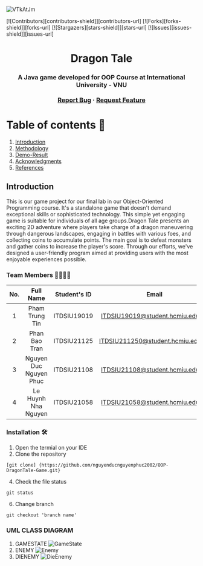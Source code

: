 ![VTkAtJm](https://github.com/nguyenducnguyenphuc2002/OOP-DragonTale-Game/assets/124681260/449e9f4a-2541-48a6-92fd-18dfe5e8c91d)


[![Contributors][contributors-shield]][contributors-url]
[![Forks][forks-shield]][forks-url]
[![Stargazers][stars-shield]][stars-url]
[![Issues][issues-shield]][issues-url]

<!-- PROJECT LOGO -->
<div align="center">
<h1 align="center">Dragon Tale</h1>
  <h3 align="center">
    A Java game developed for OOP Course at International University - VNU
    <br />
    <br />
    <a href="https://github.com/nguyenducnguyenphuc2002/OOP-DragonTale-Game/issues">Report Bug</a>
    ·
    <a href="https://github.com/nguyenducnguyenphuc2002/OOP-DragonTale-Game/issues">Request Feature</a>
  </h3>

</div>

<!-- TABLE OF CONTENTS -->

# Table of contents :round_pushpin:
1. [Introduction](#Introduction)
2. [Methodology](#Methodology)
3. [Demo-Result](#Demo-Result)
4. [Acknowledgments](#Acknowledgments)
5. [References](#References)


<!-- ABOUT THE PROJECT -->
## Introduction <a name="Introduction"></a> 
This is our game project for our final lab in our Object-Oriented Programming course. It's a standalone game that doesn't demand exceptional skills or sophisticated technology. This simple yet engaging game is suitable for individuals of all age groups.Dragon Tale presents an exciting 2D adventure where players take charge of a dragon maneuvering through dangerous landscapes, engaging in battles with various foes, and collecting coins to accumulate points. The main goal is to defeat monsters and gather coins to increase the player's score. Through our efforts, we've designed a user-friendly program aimed at providing users with the most enjoyable experiences possible.

### Team Members 👩‍👩‍👧‍👦

| No.| Full Name |Student's ID | Email | Roles | Contribution |
|:--:| :-------------------: | :---------: | :------------------------------: | :-----------------------------: | :--------------------: |
| 1 | Pham Trung Tin| ITDSIU19019 | ITDSIU19019@student.hcmiu.edu.vn | GameState | 25% |
| 2 | Phan Bao Tran | ITDSIU21125 | ITDSIU211250@student.hcmiu.edu.vn | GameState, Entities, PowerPoint | 25% |
| 3 | Nguyen Duc Nguyen Phuc | ITDSIU21108 | ITDSIU21108@student.hcmiu.edu.vn | GameState, Entities, UML | 25% |
| 4 | Le Huynh Nha Nguyen | ITDSIU21058 | ITDSIU21058@student.hcmiu.edu.vn | Entities, Rules, Desgin, PowerPoint | 25% |

### Installation 🛠️
1. Open the termial on your IDE
2. Clone the repository
```
[git clone] {https://github.com/nguyenducnguyenphuc2002/OOP-DragonTale-Game.git}
```
4. Check the file status
```
git status
```
6. Change branch
```
git checkout 'branch name'
```





### UML CLASS DIAGRAM 
1. GAMESTATE
   ![GameState](https://github.com/nguyenducnguyenphuc2002/OOP-DragonTale-Game/assets/125187213/6f9faaba-cb97-42d6-9737-5bc5bfe799c7)
2. ENEMY
   ![Enemy](https://github.com/nguyenducnguyenphuc2002/OOP-DragonTale-Game/assets/125187213/a566b420-c38f-4d4a-8b37-0ffa6d98263c)
3. DIENEMY
   ![DieEnemy](https://github.com/nguyenducnguyenphuc2002/OOP-DragonTale-Game/assets/125187213/73cb58b4-4252-4508-a64c-66bcabf197bf)
